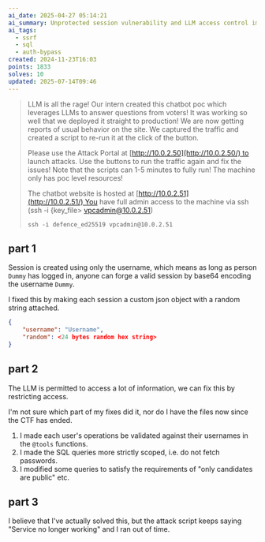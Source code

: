 ```yaml
---
ai_date: 2025-04-27 05:14:21
ai_summary: Unprotected session vulnerability and LLM access control improved
ai_tags:
  - ssrf
  - sql
  - auth-bypass
created: 2024-11-23T16:03
points: 1833
solves: 10
updated: 2025-07-14T09:46
---
```


> LLM is all the rage! Our intern created this chatbot poc which leverages LLMs to answer questions from voters! It was working so well that we deployed it straight to production! We are now getting reports of usual behavior on the site. We captured the traffic and created a script to re-run it at the click of the button.
>
> Please use the Attack Portal at [http://10.0.2.50](http://10.0.2.50/) to launch attacks. Use the buttons to run the traffic again and fix the issues! Note that the scripts can 1-5 minutes to fully run! The machine only has poc level resources!
>
> The chatbot website is hosted at [http://10.0.2.51](http://10.0.2.51/) You have full admin access to the machine via ssh (ssh -i {key_file> vpcadmin@10.0.2.51)
>
> `ssh -i defence_ed25519 vpcadmin@10.0.2.51`

## part 1

Session is created using only the username, which means as long as person `Dummy` has logged in, anyone can forge a valid session by base64 encoding the username `Dummy`.

I fixed this by making each session a custom json object with a random string attached.

```json
{
	"username": "Username",
	"random": <24 bytes random hex string>
}
```

## part 2

The LLM is permitted to access a lot of information, we can fix this by restricting access.

I'm not sure which part of my fixes did it, nor do I have the files now since the CTF has ended.

1. I made each user's operations be validated against their usernames in the `@tools` functions.
2. I made the SQL queries more strictly scoped, i.e. do not fetch passwords.
3. I modified some queries to satisfy the requirements of "only candidates are public" etc.

## part 3

I believe that I've actually solved this, but the attack script keeps saying "Service no longer working" and I ran out of time.